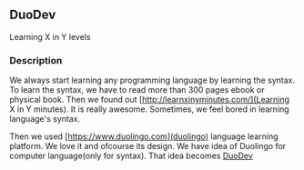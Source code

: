 ## DuoDev

Learning X in Y levels

### Description

We always start learning any programming language by learning the syntax.
To learn the syntax, we have to read more than 300 pages ebook or physical book.
Then we found out [http://learnxinyminutes.com/](Learning X in Y minutes).
It is really awesome. Sometimes, we feel bored in learning language's syntax.

Then we used [https://www.duolingo.com](duolingo) language learning platform.
We love it and ofcourse its design. We have idea of Duolingo for
computer language(only for syntax). That idea becomes [DuoDev](http://ufkk04cc7eb6.fizerkhan.koding.io/)



